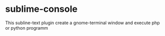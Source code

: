sublime-console
===============

This subline-text plugin create a gnome-terminal window and execute php or python programm
